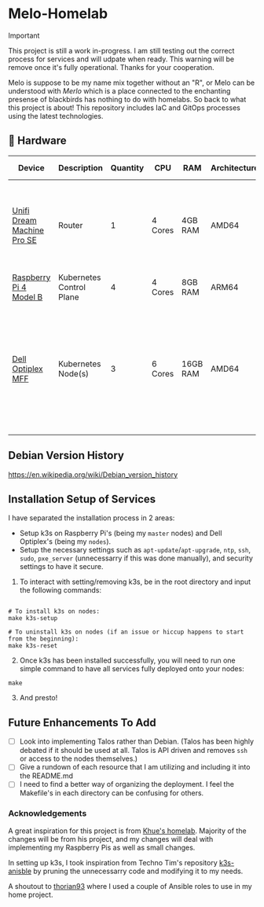 # Melo-Homelab
> [!IMPORTANT]
> This project is still a work in-progress. I am still testing out the correct process for services and will udpate when
> ready. This warning will be remove once it's fully operational. Thanks for your cooperation.

Melo is suppose to be my name mix together without an "R", or Melo can be understood with *Merlo* which is a place connected to the enchanting presense of blackbirds has nothing to do with homelabs. So back to what this project is about! This repository includes IaC and GitOps processes using the latest technologies.

## 🔧 Hardware
| Device                                                                                 | Description              | Quantity | CPU     | RAM      | Architecture | Operating System                      |  Notes |
| -------------------------------------------------------------------------------------- | ------------------------ | -------- | ------- | -------- | ------------ | ------------------------------------- | ----- |
| [Unifi Dream Machine Pro SE](https://store.ui.com/us/en/collections/unifi-dream-machine/products/udm-se)                                  | Router                   | 1        | 4 Cores | 4GB RAM | AMD64        | Mystery              |  Not recommended for the faint of heart. TP-Link, Netgear, Cisco, or Grandstream are great alternatives.   |
| [Raspberry Pi 4 Model B](https://www.raspberrypi.org/products/raspberry-pi-4-model-b/) | Kubernetes Control Plane       | 4        | 4 Cores | 8GB RAM  | ARM64        | [Raspberry Pi OS (64 bit)](https://www.raspberrypi.com/software/operating-systems/) |
| [Dell Optiplex MFF](https://www.dell.com/en-us/shop/desktop-computers/optiplex-micro-form-factor/spd/optiplex-7010-micro) | Kubernetes Node(s) | 3 | 6 Cores | 16GB RAM | AMD64 | [Debian Bullseye (11)](https://wiki.debian.org/DebianBullseye) | An issue when buying these on Craigslist or Ebay is there CMOS battery will die. (Happened to me for all 3.) Replace the [CMOS battery](https://www.youtube.com/watch?v=by8XcWZVZB0) so you don't suffer.

## Debian Version History
https://en.wikipedia.org/wiki/Debian_version_history

## Installation Setup of Services
I have separated the installation process in 2 areas:
* Setup k3s on Raspberry Pi's (being my `master` nodes) and Dell Optiplex's (being my `nodes`).
* Setup the necessary settings such as `apt-update`/`apt-upgrade`, `ntp`, `ssh`, `sudo`, `pxe_server` (unnecessarry if this was done manually), and security settings to have it secure.

1. To interact with setting/removing k3s, be in the root directory and input the following commands:
```shell

# To install k3s on nodes:
make k3s-setup

# To uninstall k3s on nodes (if an issue or hiccup happens to start from the beginning):
make k3s-reset
```

2. Once k3s has been installed successfully, you will need to run one simple command to have all services fully deployed onto your nodes:
```shell
make
```

3. And presto!

## Future Enhancements To Add
- [ ] Look into implementing Talos rather than Debian. (Talos has been highly debated if it should be used at all. Talos is API driven and removes `ssh` or access to the nodes themselves.)
- [ ] Give a rundown of each resource that I am utilizing and including it into the README.md
- [ ] I need to find a better way of organizing the deployment. I feel the Makefile's in each directory can be confusing for others.

### Acknowledgements
A great inspiration for this project is from [Khue's homelab](https://github.com/romelben/homelab). Majority of the changes will be from his project, and my changes will deal with implementing my Raspberry Pis as well as small changes.

In setting up k3s, I took inspiration from Techno Tim's repository [k3s-anisble](https://github.com/techno-tim/k3s-ansible) by pruning the unnecessarry code and modifying it to my needs.

A shoutout to [thorian93](https://github.com/thorian93) where I used a couple of Ansible roles to use in my home project.